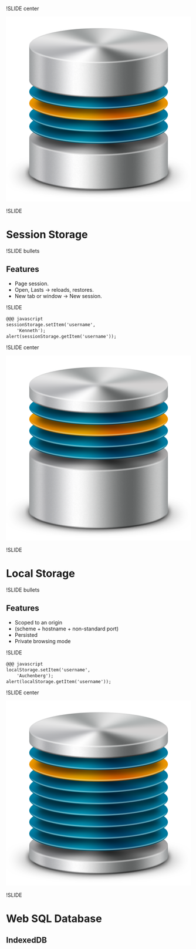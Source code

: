 !SLIDE center

![install](img/sessionStorage.png)

!SLIDE

# Session Storage #

!SLIDE bullets
## Features

*  Page session.
*  Open, Lasts -> reloads, restores.
*  New tab or window ->  New session.


!SLIDE

	@@@ javascript
	sessionStorage.setItem('username',
		'Kenneth');
	alert(sessionStorage.getItem('username'));


!SLIDE center

![install](img/localStorage.png)

!SLIDE

# Local Storage #

!SLIDE bullets

## Features

* Scoped to an origin
* (scheme + hostname + non-standard port)
* Persisted
* Private browsing mode

!SLIDE

	@@@ javascript
	localStorage.setItem('username',
		'Auchenberg');
	alert(localStorage.getItem('username'));

!SLIDE center

![install](img/sqlStorage.png)

!SLIDE

# Web SQL Database #
## IndexedDB ##